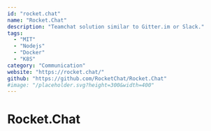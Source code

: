 ```yaml
---
id: "rocket.chat"
name: "Rocket.Chat"
description: "Teamchat solution similar to Gitter.im or Slack."
tags:
  - "MIT"
  - "Nodejs"
  - "Docker"
  - "K8S"
category: "Communication"
website: "https://rocket.chat/"
github: "https://github.com/RocketChat/Rocket.Chat"
#image: "/placeholder.svg?height=300&width=400"
---
```


# Rocket.Chat
